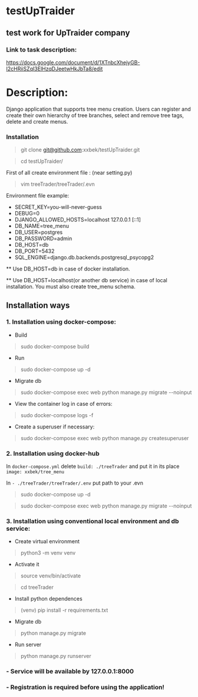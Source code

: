 # testUpTraider
## test work for UpTraider company

### Link to task description: 
https://docs.google.com/document/d/1XTnbcXhejyGB-I2cHRiiSZqI3ElHzqDJeetwHkJbTa8/edit

# Description:
Django application that supports tree menu creation. 
Users can register and create their own hierarchy of tree branches, 
select and remove tree tags, delete and create menus.

### Installation

> git clone git@github.com:xxbek/testUpTraider.git

> cd testUpTraider/

First of all create environment file : (near setting.py)
> vim treeTrader/treeTrader/.evn

Environment file example: 
- SECRET_KEY=you-will-never-guess
- DEBUG=0
- DJANGO_ALLOWED_HOSTS=localhost 127.0.0.1 [::1]
- DB_NAME=tree_menu
- DB_USER=postgres
- DB_PASSWORD=admin
- DB_HOST=db
- DB_PORT=5432
- SQL_ENGINE=django.db.backends.postgresql_psycopg2

** Use DB_HOST=db in case of docker installation.

** Use DB_HOST=localhost(or another db service) in case of local installation. You must also create tree_menu schema.

## Installation ways

### 1. Installation using docker-compose:

- Build
> sudo docker-compose build

- Run
> sudo docker-compose up -d

- Migrate db
> sudo docker-compose exec web python manage.py migrate --noinput

- View the container log in case of errors:
> sudo docker-compose logs -f

- Create a superuser if necessary:
> sudo docker-compose exec web python manage.py createsuperuser

### 2. Installation using docker-hub

In `docker-compose.yml`  delete `build: ./treeTrader` and put it in its place `image: xxbek/tree_menu`

In `- ./treeTrader/treeTrader/.env` put path to your .evn

> sudo docker-compose up -d

> sudo docker-compose exec web python manage.py migrate --noinput


### 3. Installation using conventional local environment and db service:

- Create virtual environment
> python3 -m venv venv

- Activate it
> source venv/bin/activate

> cd treeTrader

- Install python dependences
> (venv) pip install -r requirements.txt

- Migrate db
> python manage.py migrate

- Run server
> python manage.py runserver

### - Service will be available by 127.0.0.1:8000 
### - Registration is required before using the application!